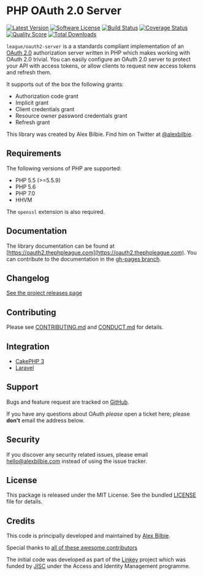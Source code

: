 # PHP OAuth 2.0 Server

[![Latest Version](http://img.shields.io/packagist/v/league/oauth2-server.svg?style=flat-square)](https://github.com/thephpleague/oauth2-server/releases)
[![Software License](https://img.shields.io/badge/license-MIT-brightgreen.svg?style=flat-square)](LICENSE.md)
[![Build Status](https://img.shields.io/travis/thephpleague/oauth2-server/master.svg?style=flat-square)](https://travis-ci.org/thephpleague/oauth2-server)
[![Coverage Status](https://img.shields.io/scrutinizer/coverage/g/thephpleague/oauth2-server.svg?style=flat-square)](https://scrutinizer-ci.com/g/thephpleague/oauth2-server/code-structure)
[![Quality Score](https://img.shields.io/scrutinizer/g/thephpleague/oauth2-server.svg?style=flat-square)](https://scrutinizer-ci.com/g/thephpleague/oauth2-server)
[![Total Downloads](https://img.shields.io/packagist/dt/league/oauth2-server.svg?style=flat-square)](https://packagist.org/packages/league/oauth2-server)

`league/oauth2-server` is a a standards compliant implementation of an [OAuth 2.0](https://tools.ietf.org/html/rfc6749) authorization server written in PHP which makes working with OAuth 2.0 trivial. You can easily configure an OAuth 2.0 server to protect your API with access tokens, or allow clients to request new access tokens and refresh them.

It supports out of the box the following grants:

* Authorization code grant
* Implicit grant
* Client credentials grant
* Resource owner password credentials grant
* Refresh grant

This library was created by Alex Bilbie. Find him on Twitter at [@alexbilbie](https://twitter.com/alexbilbie).

## Requirements

The following versions of PHP are supported:

* PHP 5.5 (>=5.5.9)
* PHP 5.6
* PHP 7.0
* HHVM

The `openssl` extension is also required.

## Documentation

The library documentation can be found at [https://oauth2.thephpleague.com](https://oauth2.thephpleague.com). 
You can contribute to the documentation in the [gh-pages branch](https://github.com/thephpleague/oauth2-server/tree/gh-pages/).

## Changelog

[See the project releases page](https://github.com/thephpleague/oauth2-server/releases)

## Contributing

Please see [CONTRIBUTING.md](https://github.com/thephpleague/oauth2-server/blob/master/CONTRIBUTING.md) and [CONDUCT.md](https://github.com/thephpleague/oauth2-server/blob/master/CONDUCT.md) for details.

## Integration

- [CakePHP 3](https://github.com/uafrica/oauth-server)
- [Laravel](https://github.com/lucadegasperi/oauth2-server-laravel)

## Support

Bugs and feature request are tracked on [GitHub](https://github.com/thephpleague/oauth2-server/issues).

If you have any questions about OAuth _please_ open a ticket here; please **don't** email the address below.

## Security

If you discover any security related issues, please email hello@alexbilbie.com instead of using the issue tracker.

## License

This package is released under the MIT License. See the bundled [LICENSE](https://github.com/thephpleague/oauth2-server/blob/master/LICENSE) file for details.

## Credits

This code is principally developed and maintained by [Alex Bilbie](https://twitter.com/alexbilbie).

Special thanks to [all of these awesome contributors](https://github.com/thephpleague/oauth2-server/contributors)

The initial code was developed as part of the [Linkey](http://linkey.blogs.lincoln.ac.uk) project which was funded by [JISC](http://jisc.ac.uk) under the Access and Identity Management programme.
